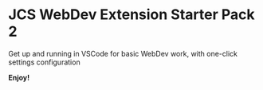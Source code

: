 # JCS WebDev Extension Starter Pack 2

Get up and running in VSCode for basic WebDev work, with one-click settings configuration

**Enjoy!**
